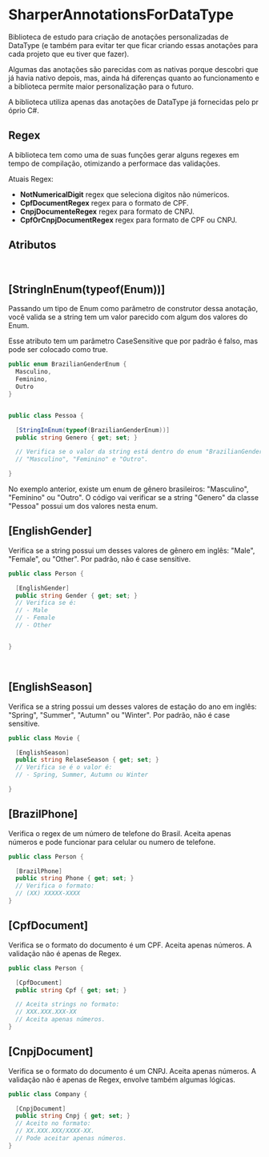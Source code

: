 # SharperAnnotationsForDataType

Biblioteca de estudo para criação de anotações personalizadas de DataType (e também para evitar ter que ficar criando essas anotações para cada projeto que eu tiver que fazer).

Algumas das anotações são parecidas com as nativas porque descobri que já havia nativo depois, mas, ainda há diferenças quanto ao funcionamento e a biblioteca permite maior personalização para o futuro.

A biblioteca utiliza apenas das anotações de DataType já fornecidas pelo pr óprio C#.

## Regex
A biblioteca tem como uma de suas funções gerar alguns regexes em tempo de compilação, otimizando a performace das validações.

Atuais Regex:
- **NotNumericalDigit** regex que seleciona digitos não númericos.
- **CpfDocumentRegex** regex para o formato de CPF.
- **CnpjDocumenteRegex** regex para formato de CNPJ.
- **CpfOrCnpjDocumentRegex** regex para formato de CPF ou CNPJ.

## Atributos
<br>

## **[StringInEnum(typeof(Enum))]**

Passando um tipo de Enum como parâmetro de construtor dessa anotação, você valida se a string tem um valor parecido com algum dos valores do Enum. 

Esse atributo tem um parâmetro CaseSensitive que por padrão é falso, mas pode ser colocado como true.

```C#
public enum BrazilianGenderEnum {
  Masculino,
  Feminino,
  Outro
}
```

```C#

public class Pessoa {

  [StringInEnum(typeof(BrazilianGenderEnum))]
  public string Genero { get; set; }

  // Verifica se o valor da string está dentro do enum "BrazilianGenderEnum":
  // "Masculino", "Feminino" e "Outro".

}
```

No exemplo anterior, existe um enum de gênero brasileiros: "Masculino", "Feminino" ou "Outro". O código vai verificar se a string "Genero" da classe "Pessoa" possui um dos valores nesta enum. 
<br>

## **[EnglishGender]**

Verifica se a string possui um desses valores de gênero em inglês: "Male", "Female", ou "Other". Por padrão, não é case sensitive.

```C#
public class Person {

  [EnglishGender]
  public string Gender { get; set; }
  // Verifica se é:
  // - Male
  // - Female
  // - Other


}
```
<br>

## **[EnglishSeason]**
Verifica se a string possui um desses valores de estação do ano em inglês: "Spring", "Summer", "Autumn" ou "Winter". Por padrão, não é case sensitive.

```C#
public class Movie {

  [EnglishSeason]
  public string RelaseSeason { get; set; }
  // Verifica se é o valor é:
  // - Spring, Summer, Autumn ou Winter

}
```

## **[BrazilPhone]**
Verifica o regex de um número de telefone do Brasil. Aceita apenas números e pode funcionar para celular ou numero de telefone.

```C#
public class Person {

  [BrazilPhone]
  public string Phone { get; set; }
  // Verifica o formato: 
  // (XX) XXXXX-XXXX
}
```

## **[CpfDocument]**
Verifica se o formato do documento é um CPF. Aceita apenas números. A validação não é apenas de Regex.

```C#
public class Person {

  [CpfDocument]
  public string Cpf { get; set; }

  // Aceita strings no formato:
  // XXX.XXX.XXX-XX
  // Aceita apenas números.
}
```

## **[CnpjDocument]**

Verifica se o formato do documento é um CNPJ. Aceita apenas números. A validação não é apenas de Regex, envolve também algumas lógicas.

```C#
public class Company {

  [CnpjDocument]
  public string Cnpj { get; set; }
  // Aceito no formato:
  // XX.XXX.XXX/XXXX-XX.
  // Pode aceitar apenas números.
}
```